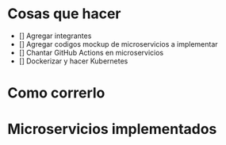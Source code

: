 # Cosas que hacer
- [] Agregar integrantes
- [] Agregar codigos mockup de microservicios a implementar
- [] Chantar GitHub Actions en microservicios
- [] Dockerizar y hacer Kubernetes
# Como correrlo
# Microservicios implementados

